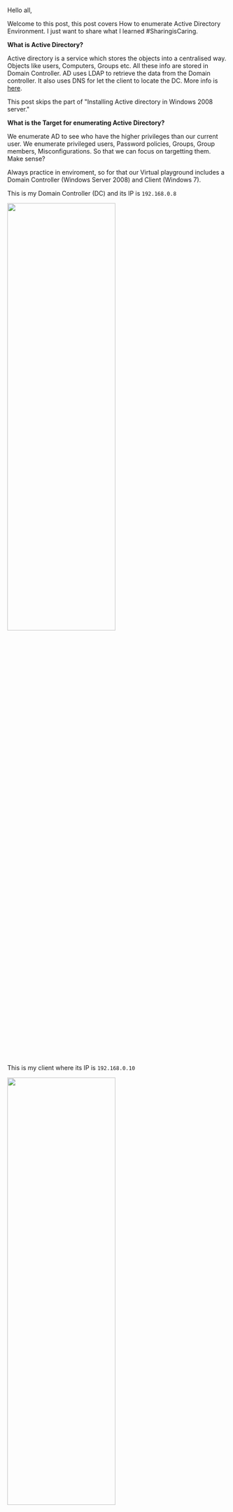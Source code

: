 Hello all,

Welcome to this post, this post covers How to enumerate Active Directory Environment. I just want to share what I learned #SharingisCaring. 

**What is Active Directory?**

Active directory is a service which stores the objects into a centralised way. Objects like users, Computers, Groups etc. All these info are stored in Domain Controller. AD uses LDAP to retrieve the data from the Domain controller. It also uses DNS for let the client to locate the DC. More info is [here](https://searchwindowsserver.techtarget.com/definition/Active-Directory).

This post skips the part of "Installing Active directory in Windows 2008 server."

**What is the Target for enumerating Active Directory?**

We enumerate AD to see who have the higher privileges than our current user. We enumerate privileged users, Password policies, Groups, Group members, Misconfigurations. So that we can focus on targetting them. Make sense?

Always practice in enviroment, so for that our Virtual playground includes a Domain Controller (Windows Server 2008) and Client (Windows 7). 

This is my Domain Controller (DC) and its IP is `192.168.0.8`

<img src="../../../ad_front.png" height='50%' width="70%">


This is my client where its IP is `192.168.0.10 `

<img src="../../../Capture.PNG" height='50%' width="70%">


So let's get started,

The first stage would be is to get into the target network. 

There are multiple way to do it like LLMNR & NBTNS Poisoing, Exploiting network service, Social Engineering etc its depend on enumerating the target network as much as you can. But that's not the target for this post. ;)

So for the sake of simplicity I already uploaded a EXE file onto the target machine. The file was created with meterpreter reverse payload with **msfvenom**.

So what will happen if the user opens up that EXE file? 

When the binary loads, it will spawn a shell back to the listener and hence we get control over the shell.

Okay, lets exploit it.

<img src="../../../meterpreter.png" height="50%" width="70%">

So we got a meterpreter shell.

Is the target machine is on a domain? Let's check it,

command:- wmic computersystem get domain

And here it is

<img src="../../../getdomain.png" height="50%" width="70%">

Since this user is on domain, so its time to enumerate the information from DC.

I use Powerview for enumeration. It was written by Harmj0y. [Correction]

But for doing enumeration with powerview we need to import it in Powershell. 

So lets load powershell in meterpreter first. 

Command: `load powershell` <br>
Command2: `powershell_import /powerview_location_on_your_local_disk`

These two commands will import Powerview into the powershell, we can run its commands now.

This command will list out the domain groups in ADDS.

So our main target is to find out the privileged users. This command in PowerView will help to identify those users.

Command: Get-NetGroupMember

<img src="../../net_group_mem.png">

So we now know who is Admin. Its worth to check if any misconfiguration is in their profile. In AD there are lot of options for security so if those options are not set correctly then the attacker can get big amount of data.

This command of PowerView will help to find the information leakeges.

Command: Get-NetUser username

Image


So what exactly misconfiguration is that they often allow to see the email, Phone number etc which can be helpful for Social Engineering. Right?

So we got the admin information leakeges.




